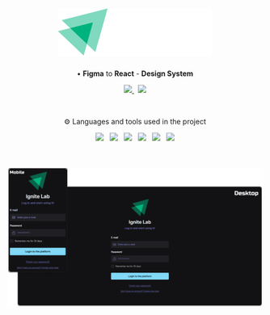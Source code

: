 <!--Heading-->
<h1 align='center'>
  <img src='.github/ignite.svg' />
</h1>
<p align='center'>
  • <strong>Figma</strong> to <strong>React</strong> - <strong>Design System</strong>
</p>
<p align='center'>
  <a href='https://www.figma.com/file/SmB2xmwulqJrKiJD8pKgB2/Ignite-Lab-Design-System'>
    <img src='https://img.shields.io/badge/Template-4B275F?style=for-the-badge&logo=figma&logoColor=white' />
  </a>&nbsp;
  <a href='https://pedrvisk.github.io/Lab-DesignSystem/'>
    <img src='https://img.shields.io/badge/Docs-ff528c?style=for-the-badge&logo=storybook&logoColor=white' />
  </a>
</p>
<br/>
<!--/Heading-->

<!--Section-->
<p align='center'>
  ⚙️ Languages and tools used in the project
</p>
<p align='center'>
  <img src='https://img.shields.io/badge/TypeScript-007ACC?style=for-the-badge&logo=typescript&logoColor=white' />&nbsp;&nbsp;
  <img src='https://img.shields.io/badge/Vite-20232A?style=for-the-badge&logo=vite&logoColor=white' />&nbsp;&nbsp;
  <img src='https://img.shields.io/badge/Storybook-ff528c?style=for-the-badge&logo=storybook&logoColor=white' />&nbsp;&nbsp;
  <img src='https://img.shields.io/badge/TailwindCSS-38B2AC?style=for-the-badge&logo=tailwind-css&logoColor=white' />&nbsp;&nbsp;
	<img src='https://img.shields.io/badge/Radix_UI-000000?style=for-the-badge&logo=r&logoColor=white' />&nbsp;&nbsp;
  <img src='https://img.shields.io/badge/Figma-4B275F?style=for-the-badge&logo=figma&logoColor=white' />
</p>
<br/>
<!--/Section-->

<!--Section-->
<h4 align='center'>
  <img alt='Preview' src='.github/preview.png' />
</4>
<!--/Section-->

